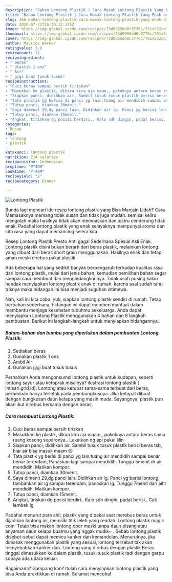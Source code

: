 ```yaml
---
description: "Bahan Lontong Plastik | Cara Masak Lontong Plastik Yang Enak dan Simpel"
title: "Bahan Lontong Plastik | Cara Masak Lontong Plastik Yang Enak dan Simpel"
slug: 166-bahan-lontong-plastik-cara-masak-lontong-plastik-yang-enak-dan-simpel
date: 2020-07-21T16:30:12.175Z
image: https://img-global.cpcdn.com/recipes/73d0955dd0c3776c/751x532cq70/lontong-plastik-foto-resep-utama.jpg
thumbnail: https://img-global.cpcdn.com/recipes/73d0955dd0c3776c/751x532cq70/lontong-plastik-foto-resep-utama.jpg
cover: https://img-global.cpcdn.com/recipes/73d0955dd0c3776c/751x532cq70/lontong-plastik-foto-resep-utama.jpg
author: Maurice Warner
ratingvalue: 3.9
reviewcount: 11
recipeingredient:
- " beras"
- " plastik 1 ons"
- " Air"
- " gigi buat tusuk tusuk"
recipeinstructions:
- "Cuci beras sampai bersih tiriskan"
- "Masukkan ke plastik, dikira kira aja maam,, pokoknya antara beras sama ruang kosong separonya.. Lekatkan dg api pakai lilin"
- "Siapkan panci, didihkan air. Sambil tusuk tusuk plastik berisi beras tsb, biar air bisa masuk maam 😍"
- "Tata plastik yg berisi di panci yg lain,tuang air mendidih sampai benar benar terendam, Panaskan lagi sampai mendidih. Tunggu 5menit dr air mendidih. Matikan kompor."
- "Tutup panci, diamkan 30menit."
- "Saya dimenit 29,dg panci lain. Didihkan air lg. Panci yg berisi lontong, tambahkan air lg sampai terendam, panaskan lg. Tunggu 7menit dari aihr mendidih. Matikan kompor."
- "Tutup panci, diamkan 15menit."
- "Angkat, tiriskan dg posisi berdiri.. Kalo sdh dingin, padat berisi.. Gak lembek lg"
categories:
- Resep
tags:
- lontong
- plastik

katakunci: lontong plastik 
nutrition: 214 calories
recipecuisine: Indonesian
preptime: "PT40M"
cooktime: "PT48M"
recipeyield: "2"
recipecategory: Dinner

---
```



![Lontong Plastik](https://img-global.cpcdn.com/recipes/73d0955dd0c3776c/751x532cq70/lontong-plastik-foto-resep-utama.jpg)

Bunda lagi mencari ide resep lontong plastik yang Bisa Manjain Lidah? Cara Memasaknya memang tidak susah dan tidak juga mudah. semisal keliru mengolah maka hasilnya tidak akan memuaskan dan justru cenderung tidak enak. Padahal lontong plastik yang enak selayaknya mempunyai aroma dan cita rasa yang dapat memancing selera kita.

Resep Lontong Plastik Presto Anti gagal Sederhana Spesial Asli Enak. Lontong plastik disini bukan berarti dari beras plastik, melainkan lontong yang dibuat dari beras short grain menggunakan. Hasilnya enak dan tetap aman meski direbus pakai plastik.

Ada beberapa hal yang sedikit banyak berpengaruh terhadap kualitas rasa dari lontong plastik, mulai dari jenis bahan, kemudian pemilihan bahan segar sampai cara membuat dan menghidangkannya. Tidak usah pusing kalau hendak menyiapkan lontong plastik enak di rumah, karena asal sudah tahu triknya maka hidangan ini bisa menjadi suguhan istimewa.


Nah, kali ini kita coba, yuk, siapkan lontong plastik sendiri di rumah. Tetap berbahan sederhana, hidangan ini dapat memberi manfaat dalam membantu menjaga kesehatan tubuhmu sekeluarga. Anda dapat menyiapkan Lontong Plastik menggunakan 4 bahan dan 8 langkah pembuatan. Berikut ini langkah-langkah untuk menyiapkan hidangannya.

<!--inarticleads1-->

##### Bahan-bahan dan bumbu yang diperlukan dalam pembuatan Lontong Plastik:

1. Sediakan  beras
1. Gunakan  plastik 1 ons
1. Ambil  Air
1. Gunakan  gigi buat tusuk tusuk


Pernahkah Anda mengonsumsi lontong plastik untuk kudapan, seperti lontong sayur atau ketoprak misalnya? ilustrasi lontong plastik ( intisari.grid.id). Lontong atau ketupat sama-sama terbuat dari beras, perbedaan hanya terletak pada pembungkusnya. Jika ketupat dibuat dengan bungkusan daun kelapa yang masih muda. Sayangnya, plastik pun akan ikut direbus bersama dengan beras. 

<!--inarticleads2-->

##### Cara membuat Lontong Plastik:

1. Cuci beras sampai bersih tiriskan
1. Masukkan ke plastik, dikira kira aja maam,, pokoknya antara beras sama ruang kosong separonya.. Lekatkan dg api pakai lilin
1. Siapkan panci, didihkan air. Sambil tusuk tusuk plastik berisi beras tsb, biar air bisa masuk maam 😍
1. Tata plastik yg berisi di panci yg lain,tuang air mendidih sampai benar benar terendam, Panaskan lagi sampai mendidih. Tunggu 5menit dr air mendidih. Matikan kompor.
1. Tutup panci, diamkan 30menit.
1. Saya dimenit 29,dg panci lain. Didihkan air lg. Panci yg berisi lontong, tambahkan air lg sampai terendam, panaskan lg. Tunggu 7menit dari aihr mendidih. Matikan kompor.
1. Tutup panci, diamkan 15menit.
1. Angkat, tiriskan dg posisi berdiri.. Kalo sdh dingin, padat berisi.. Gak lembek lg


Padahal menurut para ahli, plastik yang dipakai saat merebus beras untuk dijadikan lontong ini, memiliki titik leleh yang rendah. Lontong plastik magic com ‍ Tetap bisa makan lontong opor meski tanpa daun pisang atau anyaman daun kelapa buatmu yang nggak mudik~ ‍. Sebab lontong plastik disebut-sebut dapat memicu kanker dan kemandulan. Menurutnya, jika dimasak menggunakan plastik yang sesuai, lontong tersebut tak akan menyebabkan kanker dan. Lontong yang direbus dengan plastik Beras tinggal dimasukkan ke dalam plastik, tusuk-tusuk plastik tadi dengan garpu supaya ada udara keluar. 

Bagaimana? Gampang kan? Itulah cara menyiapkan lontong plastik yang bisa Anda praktikkan di rumah. Selamat mencoba!
